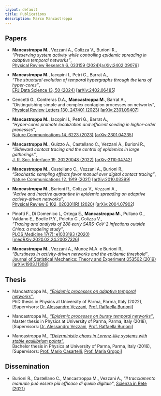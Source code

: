 ```yaml
---
layout: default
title: Publications
description: Marco Mancastroppa
---
```

<head>
    <link rel="stylesheet" href="https://cdnjs.cloudflare.com/ajax/libs/font-awesome/6.5.2/css/all.min.css">
</head>

<a href="https://scholar.google.com/citations?user=4UKBmnoAAAAJ&hl=en" target="_blank"><i class="fa-solid fa-graduation-cap fa-2x"></i></a>
<a href="https://orcid.org/0000-0002-7344-7992" target="_blank"><i class="fa-brands fa-orcid fa-2x"></i></a>

## Papers
*	**Mancastroppa M.**, Vezzani A., Colizza V., Burioni R.,<br />
_“Preserving system activity while controlling epidemic spreading in adaptive temporal networks”_,<br />
[Physical Review Research 6, 033159 (2024)](https://doi.org/10.1103/PhysRevResearch.6.033159)[[arXiv:2402.09076](https://arxiv.org/abs/2402.09076)]

*	**Mancastroppa M.**, Iacopini I., Petri G., Barrat A.,<br />
_“The structural evolution of temporal hypergraphs through the lens of hyper-cores”_,<br />
[EPJ Data Science 13, 50 (2024)](https://doi.org/10.1140/epjds/s13688-024-00490-1) [[arXiv:2402.06485](https://arxiv.org/abs/2402.06485)]

*	Cencetti G., Contreras D.A., **Mancastroppa M.**, Barrat A.,<br />
“Distinguishing simple and complex contagion processes on networks”,<br />
[Physical Review Letters 130, 247401 (2023)](https://doi.org/10.1103/PhysRevLett.130.247401) [[arXiv:2301.09407](https://arxiv.org/abs/2301.09407)]

* **Mancastroppa M.**, Iacopini I., Petri G., Barrat A.,<br />
_“Hyper-cores promote localization and efficient seeding in higher-order processes”_,<br />
[Nature Communications 14, 6223 (2023)](https://doi.org/10.1038/s41467-023-41887-2) [[arXiv:2301.04235](https://arxiv.org/abs/2301.04235)]

* **Mancastroppa M.**, Guizzo A., Castellano C., Vezzani A., Burioni R.,<br />
_“Sideward contact tracing and the control of epidemics in large gatherings”_,<br />
[J. R. Soc. Interface 19, 20220048 (2022)](https://doi.org/10.1098/rsif.2022.0048) [[arXiv:2110.04742](https://arxiv.org/abs/2110.04742)]

* **Mancastroppa M.**, Castellano C., Vezzani A., Burioni R.,<br />
_“Stochastic sampling effects favor manual over digital contact tracing”_,<br />
[Nature Communications 12, 1919 (2021)](https://doi.org/10.1038/s41467-021-22082-7) [[arXiv:2010.03399](https://arxiv.org/abs/2010.03399)]

* **Mancastroppa M.**, Burioni R., Colizza V., Vezzani A.,<br />
_“Active and inactive quarantine in epidemic spreading on adaptive activity-driven networks”_,<br />
[Physical Review E 102, 020301(R) (2020)](https://doi.org/10.1103/PhysRevE.102.020301) [[arXiv:2004.07902](https://arxiv.org/abs/2004.07902)]

* Pinotti F., Di Domenico L, Ortega E., **Mancastroppa M.**, Pullano G., Valdano E., Boelle P.Y., Poletto C., Colizza V.,<br />
_“Tracing and analysis of 288 early SARS-CoV-2 infections outside China: a modeling study”_,<br />
[PLOS Medicine 17(7): e1003193 (2020)](https://doi.org/10.1371/journal.pmed.1003193) [[medRXiv:2020.02.24.20027326](https://doi.org/10.1101/2020.02.24.20027326)]

* **Mancastroppa M.**, Vezzani A., Munoz M.A. e Burioni R.,<br />
_“Burstiness in activity-driven networks and the epidemic threshold”_,<br />
[Journal of Statistical Mechanics: Theory and Experiment 053502 (2019)](https://doi.org/10.1088/1742-5468/ab16c4)[[arXiv:1903.11308](https://arxiv.org/abs/1903.11308)]

## Thesis
*   Mancastroppa M., [_“Epidemic processes on adaptive temporal networks”_](https://www.repository.unipr.it/bitstream/1889/4819/5/PhD_thesis_MancastroppaMarco_rev.pdf),<br />
PhD thesis in Physics at University of Parma, Parma, Italy (2022),<br />
[Supervisors: [Dr. Alessandro Vezzani](https://scholar.google.it/citations?user=Z7zwwb8AAAAJ&hl=it), [Prof. Raffaella Burioni](https://personale.unipr.it/en/ugovdocenti/person/18825)]

*   Mancastroppa M., [_“Epidemic processes on bursty temporal networks”_](),<br />
Master thesis in Physics at University of Parma, Parma, Italy (2018),<br />
[Supervisors: [Dr. Alessandro Vezzani](https://scholar.google.it/citations?user=Z7zwwb8AAAAJ&hl=it), [Prof. Raffaella Burioni](https://personale.unipr.it/en/ugovdocenti/person/18825)]

*   Mancastroppa M., [_“Deterministic chaos in Lorenz-like systems with stable equilibrium points”_](),<br />
Bachelor thesis in Physics at University of Parma, Parma, Italy (2016),<br />
[Supervisors: [Prof. Mario Casartelli](https://www.researchgate.net/profile/Mario_Casartelli), [Prof. Maria Groppi](https://personale.unipr.it/en/ugovdocenti/person/19524)]
    
## Dissemination
*  Burioni R., Castellano C., Mancastroppa M., Vezzani A., _"Il tracciamento manuale può essere più efficace di quello digitale"_, [Scienza in Rete (2021)](https://www.scienzainrete.it/articolo/tracciamento-manuale-può-essere-più-efficace-di-quello-digitale/raffaella-burioni-claudio) 
